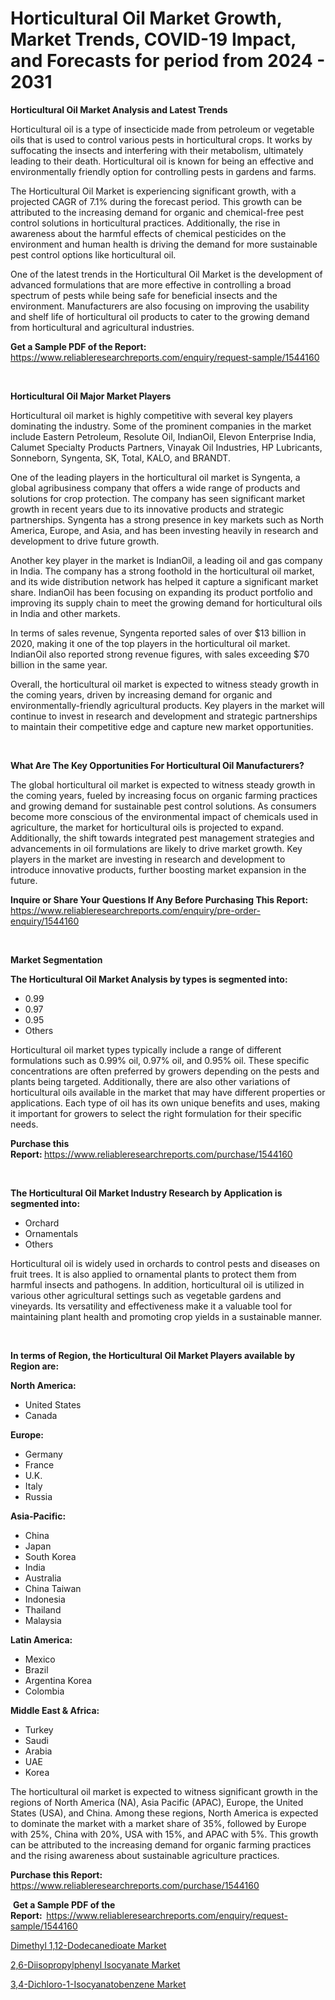 <p><h1>Horticultural Oil Market Growth, Market Trends, COVID-19 Impact, and Forecasts for period from 2024 - 2031</h1></p><p><strong>Horticultural Oil Market Analysis and Latest Trends</strong></p>
<p><p>Horticultural oil is a type of insecticide made from petroleum or vegetable oils that is used to control various pests in horticultural crops. It works by suffocating the insects and interfering with their metabolism, ultimately leading to their death. Horticultural oil is known for being an effective and environmentally friendly option for controlling pests in gardens and farms.</p><p>The Horticultural Oil Market is experiencing significant growth, with a projected CAGR of 7.1% during the forecast period. This growth can be attributed to the increasing demand for organic and chemical-free pest control solutions in horticultural practices. Additionally, the rise in awareness about the harmful effects of chemical pesticides on the environment and human health is driving the demand for more sustainable pest control options like horticultural oil.</p><p>One of the latest trends in the Horticultural Oil Market is the development of advanced formulations that are more effective in controlling a broad spectrum of pests while being safe for beneficial insects and the environment. Manufacturers are also focusing on improving the usability and shelf life of horticultural oil products to cater to the growing demand from horticultural and agricultural industries.</p></p>
<p><strong>Get a Sample PDF of the Report:&nbsp;</strong> <a href="https://www.reliableresearchreports.com/enquiry/request-sample/1544160">https://www.reliableresearchreports.com/enquiry/request-sample/1544160</a></p>
<p>&nbsp;</p>
<p><strong>Horticultural Oil Major Market Players</strong></p>
<p><p>Horticultural oil market is highly competitive with several key players dominating the industry. Some of the prominent companies in the market include Eastern Petroleum, Resolute Oil, IndianOil, Elevon Enterprise India, Calumet Specialty Products Partners, Vinayak Oil Industries, HP Lubricants, Sonneborn, Syngenta, SK, Total, KALO, and BRANDT.</p><p>One of the leading players in the horticultural oil market is Syngenta, a global agribusiness company that offers a wide range of products and solutions for crop protection. The company has seen significant market growth in recent years due to its innovative products and strategic partnerships. Syngenta has a strong presence in key markets such as North America, Europe, and Asia, and has been investing heavily in research and development to drive future growth.</p><p>Another key player in the market is IndianOil, a leading oil and gas company in India. The company has a strong foothold in the horticultural oil market, and its wide distribution network has helped it capture a significant market share. IndianOil has been focusing on expanding its product portfolio and improving its supply chain to meet the growing demand for horticultural oils in India and other markets.</p><p>In terms of sales revenue, Syngenta reported sales of over $13 billion in 2020, making it one of the top players in the horticultural oil market. IndianOil also reported strong revenue figures, with sales exceeding $70 billion in the same year.</p><p>Overall, the horticultural oil market is expected to witness steady growth in the coming years, driven by increasing demand for organic and environmentally-friendly agricultural products. Key players in the market will continue to invest in research and development and strategic partnerships to maintain their competitive edge and capture new market opportunities.</p></p>
<p>&nbsp;</p>
<p><strong>What Are The Key Opportunities For Horticultural Oil Manufacturers?</strong></p>
<p><p>The global horticultural oil market is expected to witness steady growth in the coming years, fueled by increasing focus on organic farming practices and growing demand for sustainable pest control solutions. As consumers become more conscious of the environmental impact of chemicals used in agriculture, the market for horticultural oils is projected to expand. Additionally, the shift towards integrated pest management strategies and advancements in oil formulations are likely to drive market growth. Key players in the market are investing in research and development to introduce innovative products, further boosting market expansion in the future.</p></p>
<p><strong>Inquire or Share Your Questions If Any Before Purchasing This Report:</strong> <a href="https://www.reliableresearchreports.com/enquiry/pre-order-enquiry/1544160">https://www.reliableresearchreports.com/enquiry/pre-order-enquiry/1544160</a></p>
<p>&nbsp;</p>
<p><strong>Market Segmentation</strong></p>
<p><strong>The Horticultural Oil Market Analysis by types is segmented into:</strong></p>
<p><ul><li>0.99</li><li>0.97</li><li>0.95</li><li>Others</li></ul></p>
<p><p>Horticultural oil market types typically include a range of different formulations such as 0.99% oil, 0.97% oil, and 0.95% oil. These specific concentrations are often preferred by growers depending on the pests and plants being targeted. Additionally, there are also other variations of horticultural oils available in the market that may have different properties or applications. Each type of oil has its own unique benefits and uses, making it important for growers to select the right formulation for their specific needs.</p></p>
<p><strong>Purchase this Report:&nbsp;</strong><a href="https://www.reliableresearchreports.com/purchase/1544160">https://www.reliableresearchreports.com/purchase/1544160</a></p>
<p>&nbsp;</p>
<p><strong>The Horticultural Oil Market Industry Research by Application is segmented into:</strong></p>
<p><ul><li>Orchard</li><li>Ornamentals</li><li>Others</li></ul></p>
<p><p>Horticultural oil is widely used in orchards to control pests and diseases on fruit trees. It is also applied to ornamental plants to protect them from harmful insects and pathogens. In addition, horticultural oil is utilized in various other agricultural settings such as vegetable gardens and vineyards. Its versatility and effectiveness make it a valuable tool for maintaining plant health and promoting crop yields in a sustainable manner.</p></p>
<p>&nbsp;</p>
<p><strong>In terms of Region, the Horticultural Oil Market Players available by Region are:</strong></p>
<p>
    <p> <strong> North America: </strong>
        <ul>
            <li>United States</li>
            <li>Canada</li>
        </ul>
        </p> 
    <p> <strong> Europe: </strong>
        <ul>
            <li>Germany</li>
            <li>France</li>
            <li>U.K.</li>
            <li>Italy</li>
            <li>Russia</li>
        </ul>
        </p> 
    <p> <strong> Asia-Pacific: </strong>
        <ul>
            <li>China</li>
            <li>Japan</li>
            <li>South Korea</li>
            <li>India</li>
            <li>Australia</li>
            <li>China Taiwan</li>
            <li>Indonesia</li>
            <li>Thailand</li>
            <li>Malaysia</li>
        </ul>
        </p> 
    <p> <strong> Latin America: </strong>
        <ul>
            <li>Mexico</li>
            <li>Brazil</li>
            <li>Argentina Korea</li>
            <li>Colombia</li>
        </ul>
        </p> 
    <p> <strong> Middle East & Africa: </strong>
        <ul>
            <li>Turkey</li>
            <li>Saudi</li>
            <li>Arabia</li>
            <li>UAE</li>
            <li>Korea</li>
        </ul>
    </p>
    </p>
<p><p>The horticultural oil market is expected to witness significant growth in the regions of North America (NA), Asia Pacific (APAC), Europe, the United States (USA), and China. Among these regions, North America is expected to dominate the market with a market share of 35%, followed by Europe with 25%, China with 20%, USA with 15%, and APAC with 5%. This growth can be attributed to the increasing demand for organic farming practices and the rising awareness about sustainable agriculture practices.</p></p>
<p><strong>Purchase this Report: </strong><a href="https://www.reliableresearchreports.com/purchase/1544160">https://www.reliableresearchreports.com/purchase/1544160</a></p>
<p>&nbsp;<strong>Get a Sample PDF of the Report:&nbsp;&nbsp;</strong><a href="https://www.reliableresearchreports.com/enquiry/request-sample/1544160">https://www.reliableresearchreports.com/enquiry/request-sample/1544160</a></p>
<p><strong></strong></p>
<p><p><a href="https://view.publitas.com/reportprime-1/dimethyl-112-dodecanedioate-market-size-market-trends-and-growth-outlook-forecasted-for-period-from-2023-to-2030/">Dimethyl 1,12-Dodecanedioate Market</a></p><p><a href="https://view.publitas.com/reportprime-1/26-diisopropylphenyl-isocyanate-market-centers-on-aspects-such-as-market-growth-market-share-market-opportunity-and-projected-forecasts-spanning-from-2023-to-2030/">2,6-Diisopropylphenyl Isocyanate Market</a></p><p><a href="https://view.publitas.com/reportprime-1/34-dichloro-1-isocyanatobenzene-market-size-and-examines-its-market-scope-with-a-primary-focus-on-growth-opportunities-and-forecasted-trends-spanning-from-2023-to-2030/">3,4-Dichloro-1-Isocyanatobenzene Market</a></p></p>